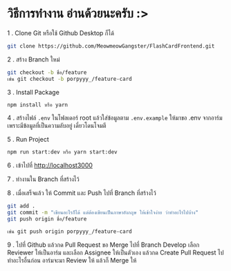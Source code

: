 # วิธีการทำงาน อ่านด้วยนะครับ :>

1 . Clone Git หรือใช้ Github Desktop ก็ได้

```bash
git clone https://github.com/MeowmeowGangster/FlashCardFrontend.git
```

2 . สร้าง Branch ใหม่

```bash
git checkout -b ชื่อ/feature
เช่น git checkout -b porpyyy_/feature-card

```

3 . Install Package

```bash
npm install หรือ yarn
```

4 . สร้างไฟล์ `.env` ในโฟลเดอร์ root แล้วใส่ข้อมูลตาม `.env.example`
ให้มาขอ .env จากอาร์ม เพราะมีข้อมูลที่เป็นความลับอยู่  เดี๋ยวโดนโจมตี

5 . Run Project

```bash
npm run start:dev หรือ yarn start:dev
```

6 . เข้าไปที่ <http://localhost3000>

7 . ทำงานใน Branch ที่สร้างไว้

8 . เมื่อเสร็จแล้ว ให้ Commit และ Push ไปที่ Branch ที่สร้างไว้

```bash
git add .   
git commit -m "เขียนอะไรก็ได้ แต่ต้องเขียนเป็นภาษาอังกฤษ ให้เข้าใจง่าย ว่าทำอะไรไปบ้าง"   
git push origin ชื่อ/feature

เช่น git push origin porpyyy_/feature-card
```

9 . ไปที่ Github แล้วกด Pull Request ขอ Merge ไปที่ Branch Develop
เลือก Reviewer ให้เป็นอาร์ม และเลือก Assignee ให้เป็นตัวเอง แล้วกด Create Pull Request
ไปทำอะไรอื่นก่อน อาร์มจะมา Review ให้ แล้วก็ Merge ให้
